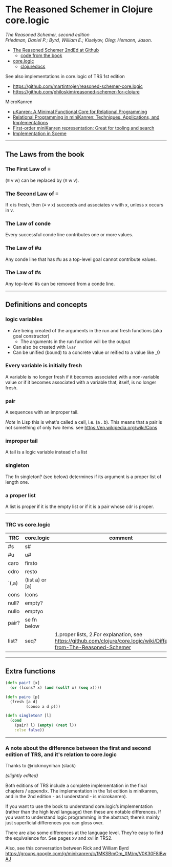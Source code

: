 # The Reasoned Schemer in Clojure core.logic

*The Reasoned Schemer, second edition  
Friedman, Daniel P.; Byrd, William E.; Kiselyov, Oleg; Hemann, Jason.*


- [The Reasoned Schemer 2ndEd at Github](https://github.com/TheReasonedSchemer2ndEd)
  - [code from the book](https://github.com/TheReasonedSchemer2ndEd/CodeFromTheReasonedSchemer2ndEd)
- [core.logic](https://github.com/clojure/core.logic)
  - [clojuredocs](https://clojuredocs.org/clojure.core.logic)

See also implementations in core.logic of TRS 1st edition
- https://github.com/martintrojer/reasoned-schemer-core.logic
- https://github.com/philoskim/reasoned-schemer-for-clojure

MicroKanren
- [µKanren: A Minimal Functional Core
  for Relational Programming](http://webyrd.net/scheme-2013/papers/HemannMuKanren2013.pdf)
- [Relational Programming in miniKanren: Techniques, Applications, and Implementations](https://citeseerx.ist.psu.edu/viewdoc/download?doi=10.1.1.363.5478&rep=rep1&type=pdf)
- [First-order miniKanren representation: Great for tooling and search](http://minikanren.org/workshop/2019/minikanren19-final2.pdf)
- [Implementation in Sceme](https://github.com/jasonhemann/microKanren)

---
## The Laws from the book

### The First Law of ≡
(≡ v w) can be replaced by (≡ w v).

### The Second Law of ≡
If x is fresh, then (≡ v x) succeeds and associates v with x, unless x occurs in v.

### The Law of conde 
Every successful conde line contributes one or more values.

### The Law of #u 
Any conde line that has #u as a top-level goal cannot contribute values.

### The Law of #s 
Any top-level #s can be removed from a conde line.


---
## Definitions and concepts

### logic variables
- Are being created of the arguments in the run and fresh functions (aka goal constructor)
  - The arguments in the run function will be the output
- Can also be created with `lvar`
- Can be unified (bound) to a concrete value or reified to a value like _0


### Every variable is initially fresh
A variable is no longer fresh if it becomes associated with a
non-variable value or if it becomes associated with a variable
that, itself, is no longer fresh.

### pair
A sequences with an improper tail.

*Note* In Lisp this is what's called a cell, i.e. (a . b). This means that a pair is not something of only two items. see https://en.wikipedia.org/wiki/Cons

### improper tail
A tail is a logic variable instead of a list

### singleton
The fn singleton? (see below) determines if its argument is a proper list of length one. 

### a proper list
A list is proper if it is the empty list or if it is a pair whose cdr is proper.


---
### TRC vs core.logic
|TRC              |core.logic       |comment
|-----------------|-----------------|-------|
| #s              | s#              |
| #u              | u#              |
| caro            | firsto          |
| cdro            | resto           |
| `(,a)           | (list a) or [a] |
| cons            | lcons           |
| null?           | empty?          |
| nullo           | emptyo          |
| pair?           | se fn below     |
| list?           | seq?            | 1.proper lists, 2.For explanation, see https://github.com/clojure/core.logic/wiki/Differences-from-The-Reasoned-Schemer
 

---
## Extra functions

```clojure
(defn pair? [x]
  (or (lcons? x) (and (coll? x) (seq x))))
```
```clojure
(defn pairo [p]
  (fresh [a d]
         (conso a d p)))
```
```clojure
(defn singleton? [l]
  (cond
    (pair? l) (empty? (rest l))
    :else false))

```


---
### A note about the difference between the first and second edition of TRS, and it's relation to core.logic

Thanks to @rickmoynihan (slack)

*(slightly edited)*

Both editions of TRS include a complete implementation in the final chapters / appendix.  The implementation in the 1st edition is minikanren, and in the 2nd edition - as I understand - is microkanren).

If you want to use the book to understand core.logic’s implementation (rather than the high level language) then these are notable differences.
If you want to understand logic programming in the abstract; there’s mainly just superficial differences you can gloss over.

There are also some differences at the language level. They’re easy to find the equivalence for.  See pages xv and xvi in TRS2.

Also, see this conversation between Rick and William Byrd
https://groups.google.com/g/minikanren/c/fMKSBmOm_XM/m/V0K30F8lBwAJ
